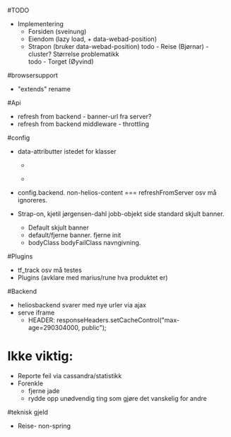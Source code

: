 #TODO
- Implementering
  - Forsiden  (sveinung)
  - Eiendom   (lazy load, + data-webad-position)
  - Strapon   (bruker data-webad-position)
  todo - Reise     (Bjørnar)
          - cluster? Størrelse problematikk          
  todo - Torget    (Øyvind)

#browsersupport
  - "extends" rename

#Api
- refresh from backend - banner-url fra server? 
- refresh from backend middleware - throttling

#config
- data-attributter istedet for klasser
  - <div data-webads="true" id="?"></div>
  - <div data-webads="lazy" data-webad-position="lazy"></div>
  
- config.backend. 
  non-helios-content === refreshFromServer osv må ignoreres.

- Strap-on, kjetil jørgensen-dahl jobb-objekt side standard skjult banner.
    - Default skjult banner
    - default/fjerne banner. fjerne init
    - bodyClass bodyFailClass navngivning.


#Plugins
- tf_track osv må testes
- Plugins (avklare med marius/rune hva produktet er)


#Backend
  - heliosbackend svarer med nye urler via ajax
  - serve iframe 
    - HEADER: responseHeaders.setCacheControl("max-age=290304000, public");
  
# Ikke viktig:
- Reporte feil via cassandra/statistikk
- Forenkle
  - fjerne jade
  - rydde opp unødvendig ting som gjøre det vanskelig for andre

#teknisk gjeld
  - Reise- non-spring